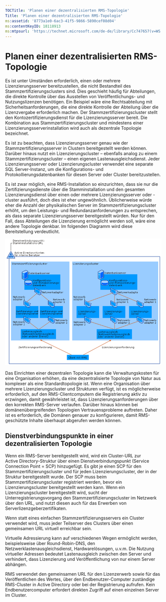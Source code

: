 ```yaml
---
TOCTitle: 'Planen einer dezentralisierten RMS-Topologie'
Title: 'Planen einer dezentralisierten RMS-Topologie'
ms:assetid: '8773a1e0-6ac3-41f5-9866-5890cef08d04'
ms:contentKeyID: 18118913
ms:mtpsurl: 'https://technet.microsoft.com/de-de/library/Cc747657(v=WS.10)'
---
```


Planen einer dezentralisierten RMS-Topologie
============================================

Es ist unter Umständen erforderlich, einen oder mehrere Lizenzierungsserver bereitzustellen, die nicht Bestandteil des Stammzertifizierungsclusters sind. Dies geschieht häufig für Abteilungen, die direkte Kontrolle über das Ausstellen von Veröffentlichungs- und Nutzungslizenzen benötigen. Ein Beispiel wäre eine Rechtsabteilung mit Sicherheitsanforderungen, die eine direkte Kontrolle der Abteilung über die Lizenzvergabe erforderlich machen. Der Stammzertifizierungscluster stellt den Kontozertifizierungsdienst für die Lizenzierungsserver bereit. Die Kombination aus Stammzertifizierungscluster und mindestens einer Lizenzierungsserverinstallation wird auch als dezentrale Topologie bezeichnet.

Es ist zu beachten, dass Lizenzierungsserver genau wie der Stammzertifizierungsserver in Clustern bereitgestellt werden können. Darüber hinaus nutzt ein Lizenzierungscluster – ebenfalls analog zu einem Stammzertifizierungscluster – einen eigenen Lastenausgleichsdienst. Jeder Lizenzierungsserver oder Lizenzierungscluster verwendet eine separate SQL Server-Instanz, um die Konfigurations- und Protokollierungsdatenbanken für diesen Server oder Cluster bereitzustellen.

Es ist zwar möglich, eine RMS-Installation so einzurichten, dass sie nur die Zertifizierungsdienste über die Stamminstallation und den gesamten Lizenzierungsdienst über einen oder mehrere Lizenzierungsserver oder -cluster ausführt, doch dies ist eher ungewöhnlich. Üblicherweise würde eher die Anzahl der physikalischen Server im Stammzertifizierungscluster erhöht, um den Leistungs- und Redundanzanforderungen zu entsprechen, als dass separate Lizenzierungsserver bereitgestellt würden. Nur für den Fall, dass Abteilungen die Lizenzierung ermöglicht werden soll, wäre eine andere Topologie denkbar. Im folgenden Diagramm wird diese Bereitstellung verdeutlicht.

![](images/Cc747657.01fa5a85-5711-41aa-932a-124049d34186(WS.10).gif)

Das Einrichten einer dezentralen Topologie kann die Verwaltungskosten für eine Organisation erhöhen, da eine dezentralisierte Topologie von Natur aus komplexer als eine Standardtopologie ist. Wenn eine Organisation über mehrere Lizenzierungscluster und Strukturen verfügt, ist es möglicherweise erforderlich, auf den RMS-Clientcomputern die Registrierung aktiv zu erzwingen, damit gewährleistet ist, dass Lizenzierungsanforderungen über den korrekten RMS-Server verlaufen. Darüber hinaus können bei domänenübergreifenden Topologien Vertrauensprobleme auftreten. Daher ist es erforderlich, die Domänen genauer zu konfigurieren, damit RMS-geschützte Inhalte überhaupt abgerufen werden können.

Dienstverbindungspunkte in einer dezentralisierten Topologie
------------------------------------------------------------

Wenn ein RMS-Server bereitgestellt wird, wird ein Cluster-URL zur Active Directory-Struktur über einen Dienstverbindungspunkt (Service Connection Point = SCP) hinzugefügt. Es gibt je einen SCP für den Stammzertifizierungscluster und für jeden Lizenzierungscluster, der in der Struktur bereitgestellt wurde. Der SCP muss beim Stammzertifizierungscluster registriert werden, bevor ein Lizenzierungscluster bereitgestellt werden kann. Wenn ein Lizenzierungscluster bereitgestellt wird, sucht der Unterregistrierungsvorgang den Stammzertifizierungscluster im Netzwerk über den URL, und nutzt diesen auch für das Erwerben von Serverlizenzgeberzertifikaten.

Wenn statt eines einfachen Stammzertifizierungsservers ein Cluster verwendet wird, muss jeder Teilserver des Clusters über einen gemeinsamen URL virtuell erreichbar sein.

Virtuelle Adressierung kann auf verschiedenen Wegen ermöglicht werden, beispielsweise über Round-Robin-DNS, den Netzwerklastenausgleichsdienst, Hardwarelösungen, u.v.m. Die Nutzung virtueller Adressen bedeutet Lastenausgleich zwischen den Server und verhindert, dass Lizenzierung und Veröffentlichung von nur einem Server abhängen.

RMS verwendet den gemeinsamen URL für den Lizenzerwerb sowie für das Veröffentlichen des Wertes, über den Endbenutzer-Computer zuständige RMS-Cluster in Active Directory oder bei der Registrierung aufrufen. Kein Endbenutzercomputer erfordert direkten Zugriff auf einen einzelnen Server im Cluster.
